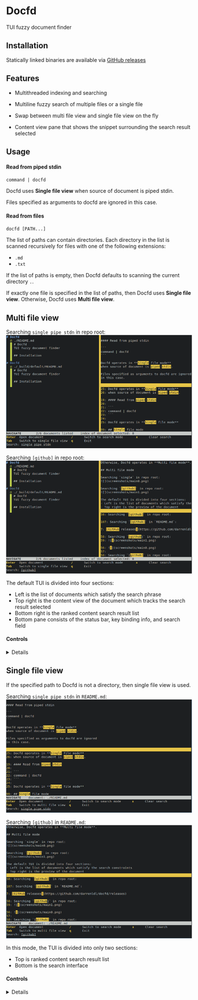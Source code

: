 # Docfd
TUI fuzzy document finder

## Installation

Statically linked binaries are available via
[GitHub releases](https://github.com/darrenldl/docfd/releases)

## Features

- Multithreaded indexing and searching

- Multiline fuzzy search of multiple files or a single file

- Swap between multi file view and single file view on the fly

- Content view pane that shows the snippet surrounding the search result selected

## Usage

#### Read from piped stdin

```
command | docfd
```

Docfd uses **Single file view**
when source of document is piped stdin.

Files specified as arguments to docfd are ignored
in this case.

#### Read from files

```
docfd [PATH...]
```

The list of paths can contain directories.
Each directory in the list is scanned recursively for
files with one of the following extensions:

- `.md`
- `.txt`

If the list of paths is empty,
then Docfd defaults to scanning the
current directory `.`.

If exactly one file is specified
in the list of paths, then Docfd uses **Single file view**.
Otherwise, Docfd uses **Multi file view**.

## Multi file view

Searching `single pipe stdn` in repo root:
![](screenshots/main0.png)

Searching `[github]` in repo root:
![](screenshots/main1.png)

The default TUI is divided into four sections:
- Left is the list of documents which satisfy the search phrase
- Top right is the content view of the document which tracks the search result selected
- Bottom right is the ranked content search result list
- Bottom pane consists of the status bar, key binding info, and search field

#### Controls

<details>

Docfd operates in modes, the initial mode is `Navigation` mode.

`Navigation` mode
- Scroll down the document list
  - `j`
  - Down arrow
  - Page down
  - Scroll down with mouse wheel when hovering above the area
- Scroll up the document list
  - `k`
  - Up arrow
  - Page up
  - Scroll up with mouse wheel when hovering above the area
- Scroll down the content search result list
  - `Shift`+`j`
  - `Shift`+Down arrow
  - `Shift`+Page down
  - Scroll down with mouse wheel when hovering above the area
- Scroll up the document list
  - `Shift`+`k`
  - `Shift`+Up arrow
  - `Shift`+Page up
  - Scroll up with mouse wheel when hovering above the area
- Open document
  - `Enter`
    - Docfd tries to use `$VISUAL` first, if that fails then Docfd tries `$EDITOR`
- Switch to single file view
  - `Tab`
- Switch to `Search` mode
  - `/`
- Clear search phrase
  - `x`
- Exit Docfd
  - `q` or `Ctrl+c`

`Search` mode
- Search field is active in this mode
- `Enter` to confirm search phrase and exit search mode

</details>

## Single file view

If the specified path to Docfd is not a directory, then single file view
is used.

Searching `single pipe stdn` in `README.md`:
![](screenshots/single-file0.png)

Searching `[github]` in `README.md`:
![](screenshots/single-file1.png)

In this mode, the TUI is divided into only two sections:
- Top is ranked content search result list
- Bottom is the search interface

#### Controls

<details>

The controls are simplified in single file view,
namely `Shift` is optional for scrolling through search result list.

`Navigation` mode
- Scroll down the content search result list
  - `j`
  - Down arrow
  - Page down
  - `Shift`+`j`
  - `Shift`+Down arrow
  - `Shift`+Page down
  - Scroll down with mouse wheel when hovering above the area
- Scroll up the document list
  - `k`
  - Up arrow
  - Page up
  - `Shift`+`k`
  - `Shift`+Up arrow
  - `Shift`+Page up
  - Scroll up with mouse wheel when hovering above the area
- Open document
  - `Enter`
    - Docfd tries to use `$VISUAL` first, if that fails then Docfd tries `$EDITOR`
- Switch to multi file view
  - `Tab`
- Switch to `Search` mode
  - `/`
- Clear search phrase
  - `x`
- Exit Docfd
  - `q` or `Ctrl+c`

`Search` mode
- Search field is active in this mode
- `Enter` to confirm search phrase and exit search mode

</details>
